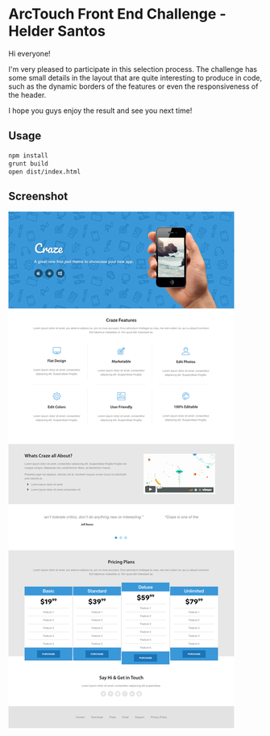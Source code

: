 # ArcTouch Front End Challenge - Helder Santos

Hi everyone!

I'm very pleased to participate in this selection process. The challenge has some small details in the layout that are quite interesting to produce in code, such as the dynamic borders of the features or even the responsiveness of the header.

I hope you guys enjoy the result and see you next time!

## Usage

```
npm install
grunt build
open dist/index.html
```

## Screenshot

![alt text](/screenshot.png "Screenshot of working demo.")